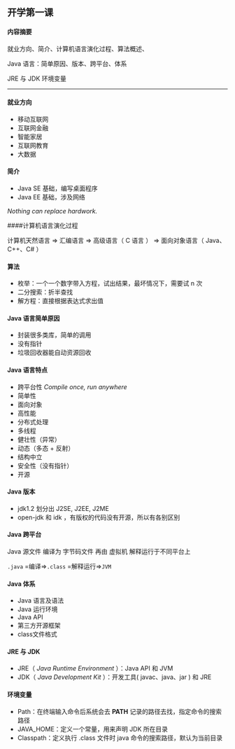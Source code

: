 ## 开学第一课

#### 内容摘要

就业方向、简介、计算机语言演化过程、算法概述、

Java 语言：简单原因、版本、跨平台、体系

JRE 与 JDK 环境变量

---

#### 就业方向

* 移动互联网
* 互联网金融
* 智能家居
* 互联网教育
* 大数据



#### 简介

* Java SE 基础，编写桌面程序
* Java EE 基础，涉及网络

*Nothing can replace hardwork.*

####计算机语言演化过程

计算机天然语言 => 汇编语言 => 高级语言（ C 语言 ） => 面向对象语言（ Java、C++、C# ）

#### 算法

* 枚举：一个一个数字带入方程，试出结果，最坏情况下，需要试 n 次
* 二分搜索：折半查找
* 解方程：直接根据表达式求出值

#### Java 语言简单原因

* 封装很多类库，简单的调用
* 没有指针
* 垃圾回收器能自动资源回收

#### Java 语言特点

* 跨平台性 *Compile once, run anywhere*
* 简单性
* 面向对象
* 高性能
* 分布式处理
* 多线程
* 健壮性（异常）
* 动态（多态 + 反射）
* 结构中立
* 安全性（没有指针）
* 开源

#### Java 版本

* jdk1.2 划分出 J2SE, J2EE, J2ME
* open-jdk 和 idk ，有版权的代码没有开源，所以有各别区别

#### Java 跨平台

Java 源文件 编译为 字节码文件 再由 虚拟机 解释运行于不同平台上

`.java` =编译=>`.class` =解释运行=>`JVM`

#### Java 体系

* Java 语言及语法
* Java 运行环境
* Java API
* 第三方开源框架
* class文件格式

#### JRE 与 JDK

* JRE（ *Java Runtime Environment* ）：Java API 和 JVM
* JDK（ *Java Development Kit* ）：开发工具( javac、java、jar ) 和 JRE 

#### 环境变量

* Path：在终端输入命令后系统会去 **PATH** 记录的路径去找，指定命令的搜索路径
* JAVA_HOME：定义一个常量，用来声明 JDK 所在目录
* Classpath：定义执行 .class 文件时 java 命令的搜索路径，默认为当前目录

